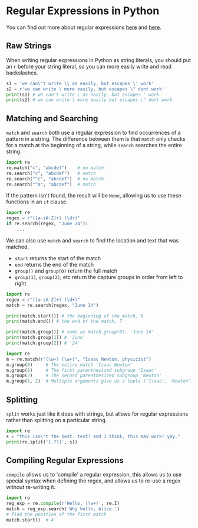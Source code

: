 # Regular Expressions in Python

You can find out more about regular expressions [here](https://docs.python.org/3.6/howto/regex.html#regex-howto) and [here](https://docs.python.org/3.6/library/re.html#re-syntax).

## Raw Strings

When writing regular expressions in Python as string literals, you should put an `r` before your string literal, so you can more easily write and read backslashes.

```python
s1 = 'we can\'t write \\ as easily, but escapes \' work'
s2 = r'we can write \ more easily, but escapes \" dont work'
print(s1) # we can't write \ as easily, but escapes ' work
print(s2) # we can write \ more easily but escapes \" dont work
```


## Matching and Searching

`match` and `search` both use a regular expression to find occurrences of a pattern in a string. The difference between them is that `match` only checks for a match at the beginning of a string, while `search` searches the entire string.

```python
import re
re.match("c", "abcdef")    # no match
re.search("c", "abcdef")   # match
re.search("^c", "abcdef")  # no match
re.search("^a", "abcdef")  # match
```

If the pattern isn't found, the result will be `None`, allowing us to use these functions in an `if` clause.

```python
import re
regex = r"([a-zA-Z]+) (\d+)"
if re.search(regex, "June 24"):
    ...
```

We can also use `match` and `search` to find the location and text that was matched.

- `start` returns the start of the match
- `end` returns the end of the match
- `group()` and `group(0)` return the full match
- `group(1)`, `group(2)`, etc return the capture groups in order from left to right


```python
import re
regex = r"([a-zA-Z]+) (\d+)"
match = re.search(regex, "June 14")

print(match.start()) # the beginning of the match, 0
print(match.end()) # the end of the match, 7

print(match.group()) # same as match.group(0), 'June 14'
print(match.group(1)) # 'June'
print(match.group(2)) # '24'
```

```python
import re
m = re.match(r"(\w+) (\w+)", "Isaac Newton, physicist")
m.group(0)     # The entire match 'Isaac Newton'
m.group(1)     # The first parenthesized subgroup 'Isaac'
m.group(2)     # The second parenthesized subgroup 'Newton'
m.group(1, 2)  # Multiple arguments give us a tuple ('Isaac', 'Newton')
```

## Splitting

`split` works just like it does with strings, but allows for regular expressions rather than splitting on a particular string.

```python
import re
s = "this isn\'t the best. test? and I think, this may work! yay."
print(re.split('[.?!]', s))
```

## Compiling Regular Expressions

`compile` allows us to 'compile' a regular expression, this allows us to use special syntax when defining the regex, and allows us to re-use a regex without re-writing it.

```python
import re
reg_exp = re.compile(r'Hello, (\w+)', re.I)
match = reg_exp.search('Why hello, Alice.')
# find the position of the first match
match.start()  # 4
```





